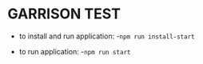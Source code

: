 # GARRISON TEST

* to install and run application:
	-`npm run install-start`
	
* to run application:
	-`npm run start`
	

